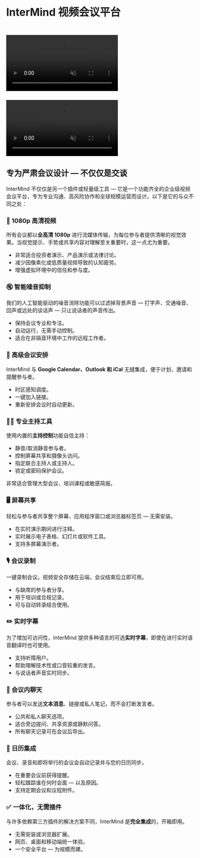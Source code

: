 # InterMind 视频会议平台

<video  autoplay muted playsinline style="margin-top: 24px" class="light-only">
  <source src="/video-meeting-platform-1d.mp4" type="video/mp4">
</video>
<video  autoplay muted playsinline style="margin-top: 24px" class="dark-only">
  <source src="/video-meeting-platform-1l.mp4" type="video/mp4">
</video>

## 专为严肃会议设计 — 不仅仅是交谈

InterMind 不仅仅是另一个插件或轻量级工具 — 它是一个功能齐全的企业级视频会议平台，专为专业沟通、高风险协作和全球规模运营而设计。以下是它的与众不同之处：

### 🎥 1080p 高清视频

所有会议都以**全高清 1080p** 进行流媒体传输，为每位参与者提供清晰的视觉效果。当视觉提示、手势或共享内容对理解至关重要时，这一点尤为重要。

- 非常适合投资者演示、产品演示或法律讨论。
- 减少因像素化或低质量视频导致的认知疲劳。
- 增强虚拟环境中的信任和参与度。

### 🔇 智能噪音抑制

我们的人工智能驱动的噪音消除功能可以过滤掉背景声音 — 打字声、交通噪音、回声或远处的谈话声 — 只让说话者的声音传出。

- 保持会议专业和专注。
- 自动运行，无需手动控制。
- 适合在非隔音环境中工作的远程工作者。

### 📅 高级会议安排

InterMind 与 **Google Calendar、Outlook 和 iCal** 无缝集成，便于计划、邀请和提醒参与者。

- 时区感知调度。
- 一键加入链接。
- 重新安排会议时自动更新。

### 🧑‍⚖️ 专业主持工具

使用内置的**主持控制**功能自信主持：

- 静音/取消静音参与者。
- 控制屏幕共享和摄像头访问。
- 指定联合主持人或主持人。
- 锁定或密码保护会议。

非常适合管理大型会议、培训课程或敏感简报。

### 🖥️ 屏幕共享

轻松与参与者共享整个屏幕、应用程序窗口或浏览器标签页 — 无需安装。

- 在实时演示期间进行注释。
- 实时展示电子表格、幻灯片或软件工具。
- 支持多屏幕演示者。

### 🎙️ 会议录制

一键录制会议。视频安全存储在云端，会议结束后立即可用。

- 与缺席的参与者分享。
- 用于培训或合规记录。
- 可与自动转录结合使用。

### ✏️ 实时字幕

为了增加可访问性，InterMind 提供多种语言的可选**实时字幕**，即使在进行实时语音翻译时也可使用。

- 支持听障用户。
- 帮助理解技术性或口音较重的发言。
- 与说话者声音实时同步。

### 💬 会议内聊天

参与者可以发送**文本消息**、链接或私人笔记，而不会打断发言者。

- 公共和私人聊天选项。
- 适合旁边提问、共享资源或静默问答。
- 所有聊天记录可在会议后导出。

### 📆 日历集成

会议、录音和即将举行的会议会自动记录并与您的日历同步。

- 在重要会议前获得提醒。
- 轻松跟踪谁在何时会面 — 以及原因。
- 支持定期会议和议程附件。

### ✅ 一体化，无需插件

与许多依赖第三方插件的解决方案不同，InterMind 是**完全集成**的，开箱即用。

- 无需安装或浏览器扩展。
- 网页、桌面和移动端统一体验。
- 一个安全平台 — 为规模而建。
